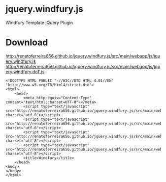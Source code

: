 jquery.windfury.js
========================================

Windfury Template jQuery Plugin

Download
========================================

http://renatoferreira656.github.io/jquery.windfury.js/src/main/webapp/js/jquery.windfury.js
http://renatoferreira656.github.io/jquery.windfury.js/src/main/webapp/js/jquery.windfury.doT.js

    <!DOCTYPE HTML PUBLIC "-//W3C//DTD HTML 4.01//EN" "http://www.w3.org/TR/html4/strict.dtd">
    <html>
        <head>
            <meta http-equiv="Content-Type" content="text/html;charset=UTF-8"></meta>
            <script type="text/javascript" src="http://renatoferreira656.github.io/jquery.windfury.js/src/main/webapp/lib/doT.js" charset="utf-8"></script>
            <script type="text/javascript" src="http://renatoferreira656.github.io/jquery.windfury.js/src/main/webapp/lib/jquery.js" charset="utf-8"></script>
            <script type="text/javascript" src="http://renatoferreira656.github.io/jquery.windfury.js/src/main/webapp/js/jquery.windfury.js" charset="utf-8"></script>
            <script type="text/javascript" src="http://renatoferreira656.github.io/jquery.windfury.js/src/main/webapp/js/jquery.windfury.doT.js" charset="utf-8"></script>
            <title>Windfury</title>
        </head>
    <body>
    </body>
    </html>    


